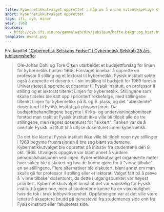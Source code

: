 ```yaml
---
title: Kybernetikkutvalget opprettet i håp om å ordne vitenskapelige stillinger for kybernetikk-linjen
short: Kybernetikkutvalget opprettet
tags: ifi, cyb, minor
year: 1968
sources:
  - http://cyb.ifi.uio.no/gammelweb/div/jubileum/hefte.bakgr.og.hist.html Cybernetisk Selskab 25 års-jubileumshefte - Cybernetisk Selskabs Fødsel
template: event.pug
---
```


Fra kapitlet ["Cybernetisk Selskabs Fødsel" i Cybernetisk Selskab 25 års-jubileumshefte](http://cyb.ifi.uio.no/gammelweb/div/jubileum/hefte.bakgr.og.hist.html):

> Ole-Johan Dahl og Tore Olsen utarbeidet et budsjettforslag for linjen for kybernetikk høsten 1968. Forslaget innebar å opprette en professor II stilling og et lektorat til kybernetikk. Fysisk institutt søkte også å opprette et dosentur. I sin instilling til budsjett for 1969 foreslo Universitetet å opprette et dosentur til Fysisk institutt, en professor II stilling og et lektorat tiltenkt Linjen for kybernetikk. Stillingene som skulle tildeles ble satt opp i prioritert rekkefølge, med stillingene tiltenkt Linjen for kybernetikk på 8. og 9. plass, og det "ubestemte" dosenturet til Fysisk institutt på plassen foran. Da budsjettbehandlingene begynte i Kirke- og undervisningskomiteen forstod man raskt at Fysisk institutt ikke ville bli tildelt alle de tre stillingene, men regnet dosenturet for "sikkert". Tanken var da å overtale Fysisk institutt til å utlyse dosenturet innen kybernetikk.
>
> Da det ble klart at Fysisk institutt ikke ville bli tildelt noen nye stillinger i 1969 begynte frustrasjonen å bre seg blant studentene. Kybernetikkutvalget ble opprettet på initiativ fra studentene den 9. okt. 1968. Utvalgets oppgave var blant annet å vurdere personalsituasjonen ved linjen. Kybernetikkutvalget organiserte møter hvor saken ble diskutert og hva de kunne gjøre for å "vinne tilbake" en av stillingene. Flere alternativer ble diskutert, blant annet om man skulle gå for professor II stilling eller et lektorat. Valget falt på å prøve å `vinne tilbake' dosenturet, da dette i utgangspunktet var høyest prioritert. Kybernetikkutvalget innså at det var vanskelig for Fysisk institutt å gjøre noe, men at studentene kunne ha en viss mulighet hvis de tok i bruk lobbyvirksomhet. Oppfatningen var at det ville være lettere å akseptere brudd på tjenestevei fra studentenes side enn fra Fysisk institutt eller fakultetets side.
